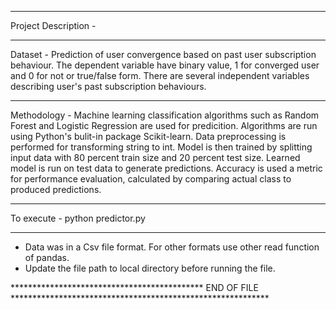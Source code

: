 **********************************
Project Description -
**********************************
Dataset - 
Prediction of user convergence based on past user subscription behaviour.
The dependent variable have binary value, 1 for converged user and 0 for not or true/false form.
There are several independent variables describing user's past subscription behaviours.
******************************************************************************************************************

Methodology -
Machine learning classification algorithms such as Random Forest and Logistic Regression are used for predicition.
Algorithms are run using Python's bulit-in package Scikit-learn. 
Data preprocessing is performed for transforming string to int.
Model is then trained by splitting input data with 80 percent train size and 20 percent test size.
Learned model is run on test data to generate predictions.
Accuracy is used a metric for performance evaluation, calculated by comparing actual class to produced predictions.
*******************************************************************************************************************

To execute - 
python predictor.py
***********************************

* Data was in a Csv file format. For other formats use other read function of pandas.
* Update the file path to local directory before running the file.

******************************************** END OF FILE ***********************************************************
